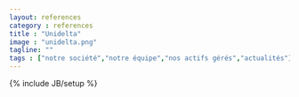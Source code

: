 ```yaml
---
layout: references
category : references
title : "Unidelta"
image : "unidelta.png"
tagline: ""
tags : ["notre société","notre équipe","nos actifs gérés","actualités"]
---
```

{% include JB/setup %}

